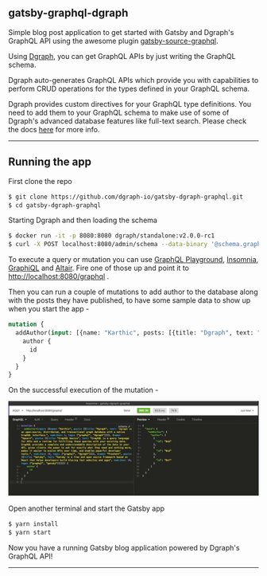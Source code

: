 ## gatsby-graphql-dgraph

Simple blog post application to get started with Gatsby and Dgraph's GraphQL API using the awesome plugin [gatsby-source-graphql](https://github.com/gatsbyjs/gatsby/tree/master/packages/gatsby-source-graphql).

Using [Dgraph](https://graphql.dgraph.io), you can get GraphQL APIs by just writing the GraphQL schema.

Dgraph auto-generates GraphQL APIs which provide you with capabilities to perform CRUD operations for the types defined in your GraphQL schema.

Dgraph provides custom directives for your GraphQL type definitions. You need to add them to your GraphQL schema to make use of some of Dgraph's advanced database features like full-text search.
Please check the docs [here](https://docs.dgraph.io/) for more info.

----

## Running the app 

First clone the repo

```sh
$ git clone https://github.com/dgraph-io/gatsby-dgraph-graphql.git
$ cd gatsby-dgraph-graphql
```

Starting Dgraph and then loading the schema

```sh
$ docker run -it -p 8080:8080 dgraph/standalone:v2.0.0-rc1
$ curl -X POST localhost:8080/admin/schema --data-binary '@schema.graphql'
```

To execute a query or mutation you can use [GraphQL Playground](https://github.com/prisma-labs/graphql-playground), [Insomnia](https://insomnia.rest/), [GraphiQL](https://github.com/graphql/graphiql) and [Altair](https://github.com/imolorhe/altair). Fire one of those up and point it to [http://localhost:8080/graphql](http://localhost:8080/graphql) .

Then you can run a couple of mutations to add author to the database along with the posts they have published, to have some sample data to show up when you start the app -

```graphql
mutation {
  addAuthor(input: [{name: "Karthic", posts: [{title: "Dgraph", text: "Dgraph is an open-source, distributed, and transactional graph database with a native GraphQL interface.", numLikes: 3, tags: ["graphql", "dgraph"]}]}, {name: "Apoorv", posts: [{title: "GraphQL basics", text: "GraphQL is a query language for APIs and a runtime for fulfilling those queries with your existing data. GraphQL provides a complete and understandable description of the data in your API, gives clients the power to ask for exactly what they need and nothing more, makes it easier to evolve APIs over time, and enables powerful developer tools.", numLikes: 10, tags: ["graphql", "dgraph"]}]}, {name: "Prashant", posts: [{title: "Gatsby", text: "Gatsby is a free and open source framework based on React that helps developers build blazing fast websites and apps", numLikes: 10, tags: ["graphql", "gatsby"]}]}]) {
    author {
      id
    }
  }
}
```

On the successful execution of the mutation -

![GraphQL](./assets/graphql-dgraph.png)

Open another terminal and start the Gatsby app
```sh
$ yarn install
$ yarn start
```

Now you have a running Gatsby blog application powered by Dgraph's GraphQL API!

---
